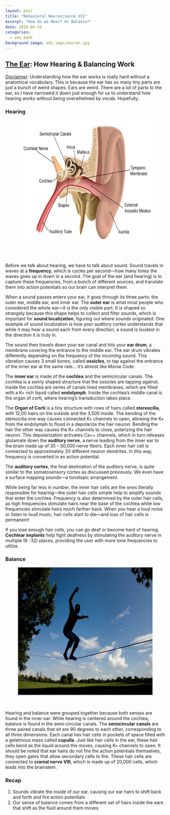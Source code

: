 ```yaml
---
layout: post
title: "Behavioral Neuroscience VII"
excerpt: "How do we Hear? Or Balance?"
date: 2019-04-16
categories:
  - edu_bank
background-image: edu_imgs/neuron.jpg
---
```


## <u>The Ear</u>: How Hearing & Balancing Work

<u>Disclaimer</u>: Understanding how the ear works is really hard without a anatomical vocabulary. This is because the ear has so many tiny parts are just a bunch of weird shapes. Ears are weird. There are a lot of parts to the ear, so I have narrowed it down just enough for us to understand how hearing works without being overwhelmed by vocab. Hopefully.

### Hearing

<figure>
  <img src="../images/edu_imgs/bneuro/ear.gif" alt="Action Potential" style="width:550px;height:400px;"/>
</figure><br>

Before we talk about hearing, we have to talk about sound. Sound travels in waves at a **frequency**, which is cycles per second—how many times the waves goes up in down in a second. The goal of the ear (and hearing) is to capture these frequencies, from a bunch of different sources, and translate them into action potentials so our brain can interpret them.

When a sound passes enters your ear, it goes through its three parts: the outer ear, middle ear, and inner ear. The **outer ear** is what most people who considered the whole ear—it is the only visible part. It is shaped so strangely because this shape helps to collect and filter sounds, which is important for **sound localization**, figuring out where sounds originated. One example of sound localization is how your auditory cortex understands that while it may hear a sound each from every direction, a sound is loudest in the direction it is truly in.

The sound then travels down your ear canal and hits your **ear drum**, a membrane covering the entrance to the middle ear. The ear drum vibrates differently depending on the frequency of the incoming sound. This vibration causes 3 small bones, called **ossicles**, to tap against the entrance of the inner ear at the same rate… it’s almost like Morse Code.

The **inner ear** is made of the **cochlea** and the semicircular canals. The cochlea is a swirly shaped structure that the ossicles are tapping against. Inside the cochlea are series of canals lined membranes, which are filled with a K+ rich liquid called **endolymph**. Inside the cochlea’s middle canal is the organ of corti, where hearing’s transduction takes place.

The **Organ of Corti** is a tiny structure with rows of hairs called **stereocilia**, with 12,00 hairs on the outside and the 3,500 inside. The bending of the stereocilia one way causes connected K+ channels to open, allowing the K+ from the endolymph to flood in a depolarize the hair neuron. Bending the hair the other way causes the K+ channels to close, polarizing the hair neuron. This depolarization activates Ca++ channels, which in turn releases glutamate down the **auditory nerve**, a nerve leading from the inner ear to the brain made up of 35 – 50,000 nerve fibers. Each inner hair cell is connected to approximately 20 different neuron dendrites.  In this way, frequency is converted in an action potential.

The **auditory cortex**, the final destination of the auditory nerve, is quite similar to the somatosensory cortex as discussed previously. We even have a surface mapping sounds—a tonotopic arrangement.

While being far less in number, the inner hair cells are the ones literally responsible for hearing—the outer hair cells simple help to amplify sounds that enter the cochlea. Frequency is also determined by the outer hair cells, as high frequencies stimulate hairs near the base of the cochlea while low frequencies stimulate hairs much farther back. When you hear a loud noise or listen to loud music, hair cells start to die—and loss of hair cells is permanent!

If you lose enough hair cells, you can go deaf or become hard of hearing. **Cochlear implants** help fight deafness by stimulating the auditory nerve in multiple (6 -32) places, providing the user with more tone frequencies to utilize.

### Balance

<figure>
  <img src="../images/edu_imgs/bneuro/balance.jpg" alt="Action Potential" style="width:550px;height:400px;"/>
</figure><br>

Hearing and balance were grouped together because both senses are found in the inner ear. While hearing is centered around the cochlea, balance is found in the semi-circular canals. The **semicircular canals** are three paired canals that sit are 90 degrees to each other, corresponding to all three dimensions. Each canal has hair cells in pockets of space filled with a gelatinous mass called **cupulla**. Just like hair cells in the ear, these hair cells bend as the liquid around the moves, causing K+ channels to open. It should be noted that ear hairs do not fire the action potentials themselves, they open gates that allow secondary cells to fire. These hair cells are connected to **cranial nerve VIII**, which is made up of 20,000 cells, which leads into the brainstem.

### Recap
1. Sounds vibrate the inside of our ear, causing our ear hairs to shift back and forth and fire action potentials
2. Our sense of balance comes from a different set of hairs inside the ears that shift as the fluid around them moves
